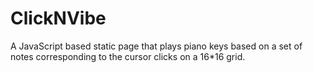 # ClickNVibe
A JavaScript based static page that plays piano keys based on a set of notes corresponding to the cursor clicks on a 16*16 grid.
